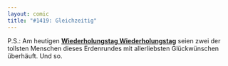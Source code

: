 ```yaml
---
layout: comic
title: "#1419: Gleichzeitig"
---
```


P.S.:
Am heutigen <a href="http://www.fonflatter.de/kalender"><strong>Wiederholungstag Wiederholungstag</strong></a> seien zwei der tollsten Menschen dieses Erdenrundes mit allerliebsten Glückwünschen überhäuft. 
Und so.
